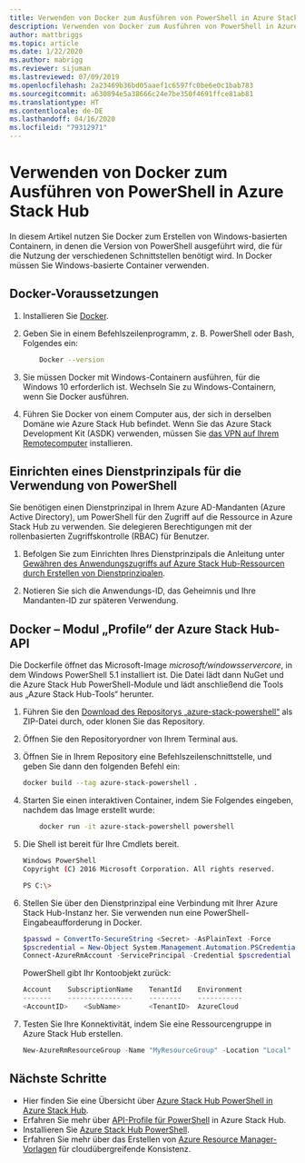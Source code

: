```yaml
---
title: Verwenden von Docker zum Ausführen von PowerShell in Azure Stack Hub
description: Verwenden von Docker zum Ausführen von PowerShell in Azure Stack Hub
author: mattbriggs
ms.topic: article
ms.date: 1/22/2020
ms.author: mabrigg
ms.reviewer: sijuman
ms.lastreviewed: 07/09/2019
ms.openlocfilehash: 2a23469b36bd05aaef1c6597fc0be6e0c1bab783
ms.sourcegitcommit: a630894e5a38666c24e7be350f4691ffce81ab81
ms.translationtype: HT
ms.contentlocale: de-DE
ms.lasthandoff: 04/16/2020
ms.locfileid: "79312971"
---
```

# <a name="use-docker-to-run-powershell-in-azure-stack-hub"></a>Verwenden von Docker zum Ausführen von PowerShell in Azure Stack Hub

In diesem Artikel nutzen Sie Docker zum Erstellen von Windows-basierten Containern, in denen die Version von PowerShell ausgeführt wird, die für die Nutzung der verschiedenen Schnittstellen benötigt wird. In Docker müssen Sie Windows-basierte Container verwenden.

## <a name="docker-prerequisites"></a>Docker-Voraussetzungen

1. Installieren Sie [Docker](https://docs.docker.com/install/).

1. Geben Sie in einem Befehlszeilenprogramm, z. B. PowerShell oder Bash, Folgendes ein:

    ```bash
        Docker --version
    ```

1. Sie müssen Docker mit Windows-Containern ausführen, für die Windows 10 erforderlich ist. Wechseln Sie zu Windows-Containern, wenn Sie Docker ausführen.

1. Führen Sie Docker von einem Computer aus, der sich in derselben Domäne wie Azure Stack Hub befindet. Wenn Sie das Azure Stack Development Kit (ASDK) verwenden, müssen Sie [das VPN auf Ihrem Remotecomputer](azure-stack-connect-azure-stack.md#connect-to-azure-stack-hub-with-vpn) installieren.

## <a name="set-up-a-service-principal-for-using-powershell"></a>Einrichten eines Dienstprinzipals für die Verwendung von PowerShell

Sie benötigen einen Dienstprinzipal in Ihrem Azure AD-Mandanten (Azure Active Directory), um PowerShell für den Zugriff auf die Ressource in Azure Stack Hub zu verwenden. Sie delegieren Berechtigungen mit der rollenbasierten Zugriffskontrolle (RBAC) für Benutzer.

1. Befolgen Sie zum Einrichten Ihres Dienstprinzipals die Anleitung unter [Gewähren des Anwendungszugriffs auf Azure Stack Hub-Ressourcen durch Erstellen von Dienstprinzipalen](azure-stack-create-service-principals.md).

2. Notieren Sie sich die Anwendungs-ID, das Geheimnis und Ihre Mandanten-ID zur späteren Verwendung.

## <a name="docker---azure-stack-hub-api-profiles-module"></a>Docker – Modul „Profile“ der Azure Stack Hub-API

Die Dockerfile öffnet das Microsoft-Image *microsoft/windowsservercore*, in dem Windows PowerShell 5.1 installiert ist. Die Datei lädt dann NuGet und die Azure Stack Hub PowerShell-Module und lädt anschließend die Tools aus „Azure Stack Hub-Tools“ herunter.

1. Führen Sie den [Download des Repositorys „azure-stack-powershell“](https://github.com/Azure-Samples/azure-stack-hub-powershell-in-docker.git) als ZIP-Datei durch, oder klonen Sie das Repository.

2. Öffnen Sie den Repositoryordner von Ihrem Terminal aus.

3. Öffnen Sie in Ihrem Repository eine Befehlszeilenschnittstelle, und geben Sie dann den folgenden Befehl ein:

    ```bash  
    docker build --tag azure-stack-powershell .
    ```

4. Starten Sie einen interaktiven Container, indem Sie Folgendes eingeben, nachdem das Image erstellt wurde:

    ```bash  
        docker run -it azure-stack-powershell powershell
    ```

5. Die Shell ist bereit für Ihre Cmdlets bereit.

    ```bash
    Windows PowerShell
    Copyright (C) 2016 Microsoft Corporation. All rights reserved.

    PS C:\>
    ```

6. Stellen Sie über den Dienstprinzipal eine Verbindung mit Ihrer Azure Stack Hub-Instanz her. Sie verwenden nun eine PowerShell-Eingabeaufforderung in Docker. 

    ```powershell
    $passwd = ConvertTo-SecureString <Secret> -AsPlainText -Force
    $pscredential = New-Object System.Management.Automation.PSCredential('<ApplicationID>', $passwd)
    Connect-AzureRmAccount -ServicePrincipal -Credential $pscredential -TenantId <TenantID>
    ```

   PowerShell gibt Ihr Kontoobjekt zurück:

    ```powershell  
    Account    SubscriptionName    TenantId    Environment
    -------    ----------------    --------    -----------
    <AccountID>    <SubName>       <TenantID>  AzureCloud
    ```

7. Testen Sie Ihre Konnektivität, indem Sie eine Ressourcengruppe in Azure Stack Hub erstellen.

    ```powershell  
    New-AzureRmResourceGroup -Name "MyResourceGroup" -Location "Local"
    ```

## <a name="next-steps"></a>Nächste Schritte

-  Hier finden Sie eine Übersicht über [Azure Stack Hub PowerShell in Azure Stack Hub](azure-stack-powershell-overview.md).
- Erfahren Sie mehr über [API-Profile für PowerShell](azure-stack-version-profiles.md) in Azure Stack Hub.
- Installieren Sie [Azure Stack Hub PowerShell](../operator/azure-stack-powershell-install.md).
- Erfahren Sie mehr über das Erstellen von [Azure Resource Manager-Vorlagen](azure-stack-develop-templates.md) für cloudübergreifende Konsistenz.
